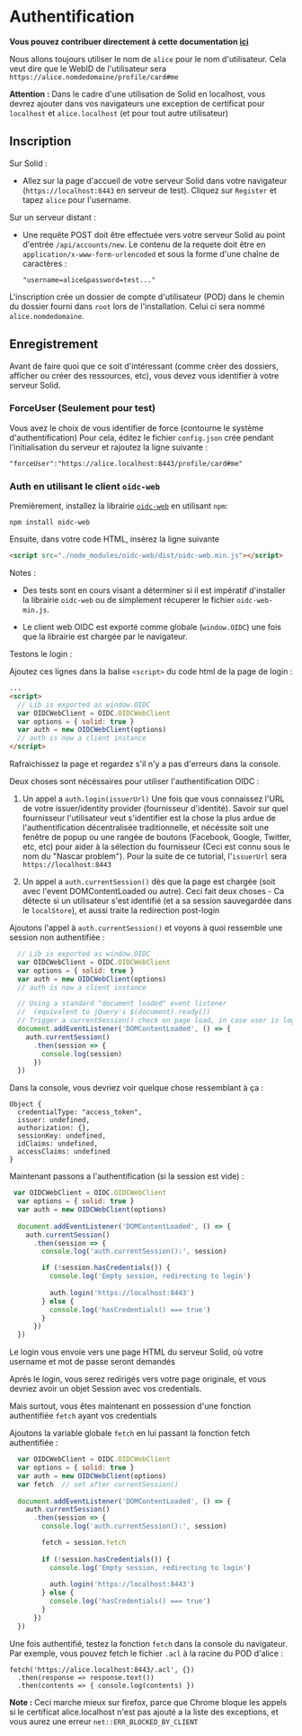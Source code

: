 Authentification
===

**Vous pouvez contribuer directement à cette documentation [ici](https://hackmd.io/xA03xNjdQfOqAzLXbghPlQ?both)**



Nous allons toujours utiliser le nom de `alice` pour le nom d'utilisateur.
Cela veut dire que le WebID de l'utilisateur sera `https://alice.nomdedomaine/profile/card#me`

**Attention :** Dans le cadre d'une utilisation de Solid en localhost, vous devrez ajouter dans vos navigateurs une exception de certificat pour `localhost` et `alice.localhost` (et pour tout autre utilisateur)

## Inscription


Sur Solid :
* Allez sur la page d'accueil de votre serveur Solid dans votre navigateur (`https://localhost:8443` en serveur de test). Cliquez sur `Register` et tapez `alice` pour l'username.

Sur un serveur distant : 
* Une requête POST doit être effectuée vers votre serveur Solid au point d'entrée `/api/accounts/new`. Le contenu de la requete doit être en `application/x-www-form-urlencoded` et sous la forme d'une chaîne de caractères : 
    ```
    "username=alice&password=test..."
    ```

 L'inscription crée un dossier de compte d'utilisateur (POD) dans le chemin du dossier fourni dans `root` lors de l'installation.
Celui ci sera nommé `alice.nomdedomaine`.

## Enregistrement

Avant de faire quoi que ce soit d'intéressant (comme créer des dossiers, afficher ou créer des ressources, etc), vous devez vous identifier à votre serveur Solid.

### ForceUser (Seulement pour test)

Vous avez le choix de vous identifier de force (contourne le système d'authentification)
Pour cela, éditez le fichier `config.json` crée pendant l'initialisation du serveur et rajoutez la ligne suivante : 

```
"forceUser":"https://alice.localhost:8443/profile/card#me"
```

### Auth en utilisant le client `oidc-web`

Premièrement, installez la librairie [`oidc-web`](https://github.com/anvilresearch/oidc-web) en utilisant `npm`: 

```
npm install oidc-web
```

Ensuite, dans votre code HTML, insérez la ligne suivante 

```HTML
<script src="./node_modules/oidc-web/dist/oidc-web.min.js"></script>
```

Notes :
* Des tests sont en cours visant a déterminer si il est impératif d'installer la librairie `oidc-web` ou de simplement récuperer le fichier `oidc-web-min.js`.

* Le client web OIDC est exporté comme globale (`window.OIDC`) une fois que la librairie est chargée par le navigateur.

Testons le login : 

Ajoutez ces lignes dans la balise `<script>` du code html de la page de login : 

```HTML
...
<script>
  // Lib is exported as window.OIDC
  var OIDCWebClient = OIDC.OIDCWebClient
  var options = { solid: true }
  var auth = new OIDCWebClient(options)
  // auth is now a client instance
</script>
```

Rafraichissez la page et regardez s'il n'y a pas d'erreurs dans la console. 

Deux choses sont nécéssaires pour utiliser l'authentification OIDC : 
1. Un appel a `auth.login(issuerUrl)` Une fois que vous connaissez l'URL de votre issuer/identity provider (fournisseur d'identité). 
Savoir sur quel fournisseur l'utilisateur veut s'identifier est la chose la plus ardue de l'authentification décentralisée traditionnelle, et nécéssite soit une fenêtre de popup ou une rangée de boutons (Facebook, Google, Twitter, etc, etc) pour aider à la sélection du fournisseur (Ceci est connu sous le nom du "Nascar problem").
Pour la suite de ce tutorial, l'`issuerUrl` sera `https://localhost:8443`

2. Un appel a `auth.currentSession()` dès que la page est chargée (soit avec l'event DOMContentLoaded ou autre).
Ceci fait deux choses - Ca détecte si un utilisateur s'est identifié (et a sa session sauvegardée dans le `localStore`), et aussi traite la redirection post-login

Ajoutons l'appel à `auth.currentSession()` et voyons à quoi ressemble une session non authentifiée : 

```javascript
  // Lib is exported as window.OIDC
  var OIDCWebClient = OIDC.OIDCWebClient
  var options = { solid: true }
  var auth = new OIDCWebClient(options)
  // auth is now a client instance

  // Using a standard "document loaded" event listener
  //  (equivalent to jQuery's $(document).ready())
  // Trigger a currentSession() check on page load, in case user is logged in already
  document.addEventListener('DOMContentLoaded', () => {
    auth.currentSession()
      .then(session => {
        console.log(session)
      })
  })
```

Dans la console, vous devriez voir quelque chose ressemblant à ça : 

```
Object { 
  credentialType: "access_token", 
  issuer: undefined, 
  authorization: {}, 
  sessionKey: undefined, 
  idClaims: undefined, 
  accessClaims: undefined 
}
```

Maintenant passons a l'authentification (si la session est vide) : 

```javascript
 var OIDCWebClient = OIDC.OIDCWebClient
  var options = { solid: true }
  var auth = new OIDCWebClient(options)
    
  document.addEventListener('DOMContentLoaded', () => {
    auth.currentSession()
      .then(session => {
        console.log('auth.currentSession():', session)

        if (!session.hasCredentials()) {
          console.log('Empty session, redirecting to login')
          
          auth.login('https://localhost:8443')
        } else {
          console.log('hasCredentials() === true')
        } 
      })
  })
```

Le login vous envoie vers une page HTML du serveur Solid, où votre username et mot de passe seront demandés

Après le login, vous serez redirigés vers votre page originale, et vous devriez avoir un objet Session avec vos credentials.

Mais surtout, vous êtes maintenant en possession d'une fonction authentifiée `fetch` ayant vos credentials

Ajoutons la variable globale `fetch` en lui passant la fonction fetch authentifiée : 

```javascript
  var OIDCWebClient = OIDC.OIDCWebClient
  var options = { solid: true }
  var auth = new OIDCWebClient(options)
  var fetch  // set after currentSession()
    
  document.addEventListener('DOMContentLoaded', () => {
    auth.currentSession()
      .then(session => {
        console.log('auth.currentSession():', session)

        fetch = session.fetch
                        
        if (!session.hasCredentials()) {
          console.log('Empty session, redirecting to login')
          
          auth.login('https://localhost:8443')
        } else {
          console.log('hasCredentials() === true')
        } 
      })
  })
```

Une fois authentifié, testez la fonction `fetch` dans la console du navigateur. 
Par exemple, vous pouvez fetch le fichier `.acl` à la racine du POD d'alice : 

```
fetch('https://alice.localhost:8443/.acl', {})
  .then(response => response.text())
  .then(contents => { console.log(contents) })
```

**Note :** Ceci marche mieux sur firefox, parce que Chrome bloque les appels si le certificat alice.localhost n'est pas ajouté a la liste des exceptions, et vous aurez une erreur `net::ERR_BLOCKED_BY_CLIENT`